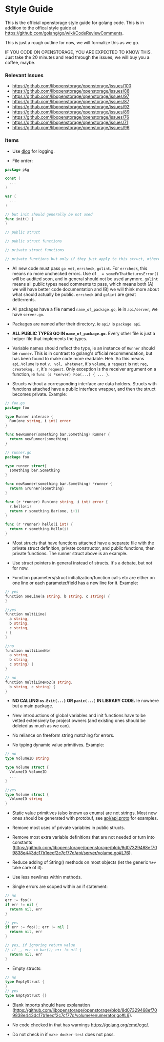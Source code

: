# Style Guide

This is the official openstorage style guide for golang code. This is in addition to the offical style guide at https://github.com/golang/go/wiki/CodeReviewComments.

This is just a rough outline for now, we will formalize this as we go.

IF YOU CODE ON OPENSTORAGE, YOU ARE EXPECTED TO KNOW THIS. Just take the 20 minutes and read through the issues, we will buy you a coffee, maybe.

### Relevant Issues

* https://github.com/libopenstorage/openstorage/issues/100
* https://github.com/libopenstorage/openstorage/issues/88
* https://github.com/libopenstorage/openstorage/issues/97
* https://github.com/libopenstorage/openstorage/issues/87
* https://github.com/libopenstorage/openstorage/issues/92
* https://github.com/libopenstorage/openstorage/issues/89
* https://github.com/libopenstorage/openstorage/issues/76
* https://github.com/libopenstorage/openstorage/issues/71
* https://github.com/libopenstorage/openstorage/issues/96

### Items

* Use [dlog](https://go.pedge.io/dlog) for logging.

* File order:

```go
package pkg

const (
  ...
)

var (
  ...
)

// but init should generally be not used
func init() {
}

// public struct

// public struct functions

// private struct functions

// private functions but only if they just apply to this struct, otherwise in a common file
```

* All new code must pass `go vet`, `errcheck`, `golint`. For `errcheck`, this means no more unchecked errors. Use of `_ = someFnThatReturnsError()` will be audited soon, and in general should not be used anymore. `golint` means all public types need comments to pass, which means both (A) we will have better code documentation and (B) we will think more about what should actually be public. `errcheck` and `golint` are great detterrents.

* All packages have a file named `name_of_package.go`, ie in `api/server`, we have `server.go`.

* Packages are named after their directory, ie `api/` is `package api`.

* **ALL PUBLIC TYPES GO IN `name_of_package.go`.** Every other file is just a helper file that implements the types.

* Variable names should reflect the type, ie an instance of  `Runner` should be `runner`. This is in contrast to golang's official recommendation, but has been found to make code more readable. Heh. So this means `api.Volume` is not `v, vol, whatever`, it's `volume`, a `request` is not `req, createReq, r`, it's `request`. Only exception is the receiver argument on a function, ie `func (s *server) Foo(...) { ... }`.

* Structs without a corresponding interface are data holders. Structs with functions attached have a public interface wrapper, and then the struct becomes private. Example:

```go
// foo.go
package foo

type Runner interace {
  Run(one string, i int) error
}

func NewRunner(something bar.Something) Runner {
  return newRunner(something)
}

// runner.go
package foo

type runner struct{
  something bar.Something
}

func newRunner(something bar.Something) *runner {
  return &runner{something}
}

func (r *runner) Run(one string, i int) error {
  r.hello(i)
  return r.something.Bar(one, i+1)
}

func (r *runner) hello(i int) {
  return r.something.Hello(i)
}
```
              
* Most structs that have functions attached have a separate file with the private struct definition, private constructor, and public functions, then private functions. The runner struct above is an example.

* Use struct pointers in general instead of structs. It's a debate, but not for now.

* Function parameters/struct initialization/function calls etc are either on one line or each parameter/field has a new line for it. Example:

```go
// yes
function oneLine(a string, b string, c string) {
}

//yes
function multiLine(
  a string,
  b string,
  c string,
) {
}

//no
function multiLineNo(
  a string,
  b string,
  c string) {
}

// no
function multiLineNo2(a string,
  b string, c string) {
}
```

* **NO CALLING `os.Exit(...)` OR `panic(...)` IN LIBRARY CODE.** Ie nowhere but a main package.

* New introductions of global variables and init functions have to be vetted extensively by project owners (and existing ones should be deleted as much as we can).

* No reliance on freeform string matching for errors.

* No typing dynamic value primitives. Example:

```go
// no
type VolumeID string

type Volume struct {
  VolumeID VolumeID
  ...
}

//yes
type Volume struct {
  VolumeID string  
}
```

* Static value primitives (also known as enums) are not strings. Most new ones should be generated with protobuf, see [api/api.proto](api/api.proto) for examples.

* Remove most uses of private variables in public structs.

* Remove most extra variable definitions that are not needed or turn into constants (https://github.com/libopenstorage/openstorage/blob/8d07329468ef709838e443dc17b1eecf2c7cf77d/api/server/volume.go#L76).

* Reduce adding of String() methods on most objects (let the generic `%+v` take care of it).

* Use less newlines within methods.

* Single errors are scoped within an if statement:

```go
// no
err := foo()
if err != nil {
  return nil, err
}

// yes
if err := foo(); err != nil {
  return nil, err
}

// yes, if ignoring return value
// if _, err := bar(); err != nil {
  return nil, err
}
```
    
* Empty structs:

```go
// no
type EmptyStruct {
}
// yes
type EmptyStruct {}
```

* Blank imports should have explanation (https://github.com/libopenstorage/openstorage/blob/8d07329468ef709838e443dc17b1eecf2c7cf77d/volume/enumerator.go#L6).

* No code checked in that has warnings https://golang.org/cmd/cgo/.

* Do not check in if `make docker-test` does not pass.

